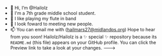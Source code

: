 - 👋 Hi, I’m @Hailolz
- 👀 I'm a 7th grade middle school student.
- 🌱 I like playing my flute in band 
- 💞️ I look foward to meeting new people.
- 📫 You can email me with (hailmars27@midlandps.org)
Hope to hear from you soon!
Hailolz/Hailolz is a ✨ special ✨ repository because its `README.md` (this file) appears on your GitHub profile.
You can click the Preview link to take a look at your changes.
--->
